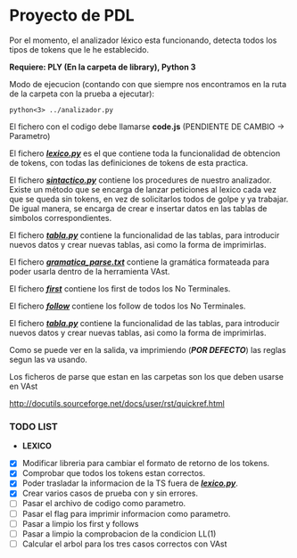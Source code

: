 # Proyecto de PDL

Por el momento, el analizador léxico esta funcionando, detecta todos los tipos de tokens que le he establecido.

__Requiere: PLY (En la carpeta de library), Python 3__

Modo de ejecucion (contando con que siempre nos encontramos en la ruta de la carpeta con la prueba a ejecutar):

    python<3> ../analizador.py
    
El fichero con el codigo debe llamarse __code.js__ (PENDIENTE DE CAMBIO -> Parametro)

El fichero [___lexico.py___](https://github.com/jorgebodega/PDL/blob/master/lexico.py)
 es el que contiene toda la funcionalidad de obtencion de tokens, con todas las definiciones de tokens de esta practica.

El fichero [___sintactico.py___](https://github.com/jorgebodega/PDL/blob/master/sintactico.py)
contiene los procedures de nuestro analizador. Existe un método que se encarga de lanzar peticiones al lexico cada vez
que se queda sin tokens, en vez de solicitarlos todos de golpe y ya trabajar. De igual manera, se encarga de crear e insertar
datos en las tablas de simbolos correspondientes.

El fichero [___tabla.py___](https://github.com/jorgebodega/PDL/blob/master/tabla.py)
contiene la funcionalidad de las tablas, para introducir nuevos datos y crear nuevas tablas, asi como la forma de imprimirlas.

El fichero [___gramatica_parse.txt___](https://github.com/jorgebodega/PDL/blob/master/gramatica_parse.txt)
contiene la gramática formateada para poder usarla dentro de la herramienta VAst.

El fichero [___first___](https://github.com/jorgebodega/PDL/blob/master/first)
contiene los first de todos los No Terminales.

El fichero [___follow___](https://github.com/jorgebodega/PDL/blob/master/follow)
contiene los follow de todos los No Terminales.

El fichero [___tabla.py___](https://github.com/jorgebodega/PDL/blob/master/tabla.py)
contiene la funcionalidad de las tablas, para introducir nuevos datos y crear nuevas tablas, asi como la forma de imprimirlas.

Como se puede ver en la salida, va imprimiendo (___POR DEFECTO___) las reglas segun las va usando.

Los ficheros de parse que estan en las carpetas son los que deben usarse en VAst

http://docutils.sourceforge.net/docs/user/rst/quickref.html
### TODO LIST

- __LEXICO__

- [X] Modificar libreria para cambiar el formato de retorno de los tokens.
- [X] Comprobar que todos los tokens estan correctos.
- [X] Poder trasladar la informacion de la TS fuera de [___lexico.py___](https://github.com/jorgebodega/PDL/blob/master/lexico.py).
- [X] Crear varios casos de prueba con y sin errores.
- [ ] Pasar el archivo de codigo como parametro.
- [ ] Pasar el flag para imprimir informacion como parametro.
- [ ] Pasar a limpio los first y follows
- [ ] Pasar a limpio la comprobacion de la condicion LL(1)
- [ ] Calcular el arbol para los tres casos correctos con VAst
